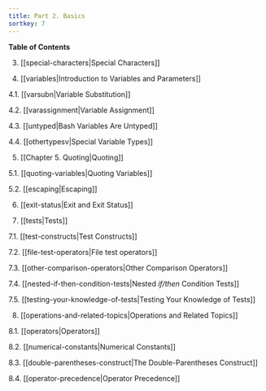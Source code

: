 ```yaml
---
title: Part 2. Basics
sortkey: 7
---
```



**Table of Contents**

3. [[special-characters|Special Characters]]

4. [[variables|Introduction to Variables and Parameters]]

4.1. [[varsubn|Variable Substitution]]

4.2. [[varassignment|Variable Assignment]]

4.3. [[untyped|Bash Variables Are Untyped]]

4.4. [[othertypesv|Special Variable Types]]

5. [[Chapter 5. Quoting|Quoting]]

5.1. [[quoting-variables|Quoting Variables]]

5.2. [[escaping|Escaping]]

6. [[exit-status|Exit and Exit Status]]

7. [[tests|Tests]]

7.1. [[test-constructs|Test Constructs]]

7.2. [[file-test-operators|File test operators]]

7.3. [[other-comparison-operators|Other Comparison Operators]]

7.4. [[nested-if-then-condition-tests|Nested _if/then_ Condition Tests]]

7.5. [[testing-your-knowledge-of-tests|Testing Your Knowledge of Tests]]

8. [[operations-and-related-topics|Operations and Related Topics]]

8.1. [[operators|Operators]]

8.2. [[numerical-constants|Numerical Constants]]

8.3. [[double-parentheses-construct|The Double-Parentheses Construct]]

8.4. [[operator-precedence|Operator Precedence]]
